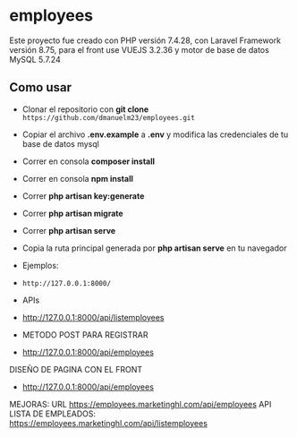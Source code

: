 # employees

Este proyecto fue creado con PHP versión 7.4.28, con Laravel Framework versión 8.75, para el front use VUEJS 3.2.36 y motor de base de datos MySQL 5.7.24

## Como usar
- Clonar el repositorio con  __git clone__ `https://github.com/dmanuelm23/employees.git`
- Copiar el archivo __.env.example__ a __.env__ y modifica las credenciales de tu base de datos mysql
- Correr en consola __composer install__
- Correr en consola __npm install__
- Correr __php artisan key:generate__
- Correr __php artisan migrate__
- Correr __php artisan serve__
- Copia la ruta principal generada por __php artisan serve__ en tu navegador 
- Ejemplos: 
- `http://127.0.0.1:8000/`

- APIs
- http://127.0.0.1:8000/api/listemployees

- METODO POST PARA REGISTRAR
- http://127.0.0.1:8000/api/employees

DISEÑO DE PAGINA CON EL FRONT
- http://127.0.0.1:8000/api/employees

MEJORAS:
URL https://employees.marketinghl.com/api/employees
API LISTA DE EMPLEADOS:
https://employees.marketinghl.com/api/listemployees

